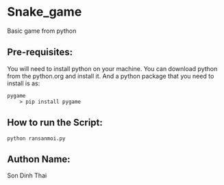 # Snake_game
Basic game from python
## Pre-requisites:
You will need to install python on your machine. You can download python from the python.org and install it. And a python package that you need to install is as:
    
    pygame
        > pip install pygame

## How to run the Script:
    python ransanmoi.py
    
## Authon Name:
Son Dinh Thai
    
